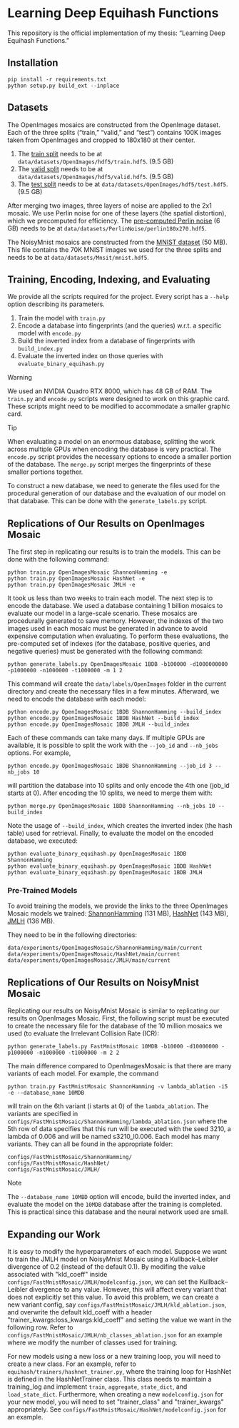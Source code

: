 # Learning Deep Equihash Functions
This repository is the official implementation of my thesis: “Learning Deep Equihash Functions.”

## Installation
```setup
pip install -r requirements.txt
python setup.py build_ext --inplace
```

## Datasets
The OpenImages mosaics are constructed from the OpenImage dataset. Each of the three splits (“train,” “valid,” and “test”) contains 100K images taken from OpenImages and cropped to 180x180 at their center. 

1) The [train split](https://drive.google.com/file/d/1_2nNEEvzuDNFxm8_eXe_dTXC72ZRd3g4/view?usp=sharing) needs to be at `data/datasets/OpenImages/hdf5/train.hdf5`. (9.5 GB)
2) The [valid split](https://drive.google.com/file/d/1_6BxIQvjGchpHuKv6nVRVCCa983Df8Qj/view?usp=sharing) needs to be at `data/datasets/OpenImages/hdf5/valid.hdf5`. (9.5 GB)
3) The [test split](https://drive.google.com/file/d/1Vw_IHYQpTPWETytw1BkbtR1dGYumCiBo/view?usp=sharing) needs to be at `data/datasets/OpenImages/hdf5/test.hdf5`. (9.5 GB)

After merging two images, three layers of noise are applied to the 2x1 mosaic. We use Perlin noise for one of these layers (the spatial distortion), which we precomputed for efficiency. The [pre-computed Perlin noise](https://drive.google.com/file/d/1Vnj9C7GiTeRQTj8Tvf4alHckOphr68ZI/view?usp=sharing) (6 GB) needs to be at `data/datasets/PerlinNoise/perlin180x270.hdf5`.

The NoisyMnist mosaics are constructed from the [MNIST dataset](https://drive.google.com/file/d/1_9hENa-Zh58osZW6sZTIIo-tjFkZ28N7/view?usp=sharing) (50 MB). This file contains the 70K MNIST images we used for the three splits and needs to be at `data/datasets/Mnsit/mnist.hdf5`.

## Training, Encoding, Indexing, and Evaluating
We provide all the scripts required for the project. Every script has a `--help` option describing its parameters.

1) Train the model with `train.py`
2) Encode a database into fingerprints (and the queries) w.r.t. a specific model with `encode.py`
3) Build the inverted index from a database of fingerprints with `build_index.py`
4) Evaluate the inverted index on those queries with `evaluate_binary_equihash.py`

> [!WARNING]
> We used an NVIDIA Quadro RTX 8000, which has 48 GB of RAM. The `train.py` and `encode.py` scripts were designed to work on this graphic card. These scripts might need to be modified to accommodate a smaller graphic card.

> [!TIP]
> When evaluating a model on an enormous database, splitting the work across multiple GPUs when encoding the database is very practical. The `encode.py` script provides the necessary options to encode a smaller portion of the database. The `merge.py` script merges the fingerprints of these smaller portions together.

To construct a new database, we need to generate the files used for the procedural generation of our database and the evaluation of our model on that database. This can be done with the `generate_labels.py` script.

## Replications of Our Results on OpenImages Mosaic
The first step in replicating our results is to train the models. This can be done with the following command:
```
python train.py OpenImagesMosaic ShannonHamming -e
python train.py OpenImagesMosaic HashNet -e
python train.py OpenImagesMosaic JMLH -e
```
It took us less than two weeks to train each model. The next step is to encode the database. We used a database containing 1 billion mosaics to evaluate our model in a large-scale scenario. These mosaics are procedurally generated to save memory. However, the indexes of the two images used in each mosaic must be generated in advance to avoid expensive computation when evaluating. To perform these evaluations, the pre-computed set of indexes (for the database, positive queries, and negative queries) must be generated with the following command:
```
python generate_labels.py OpenImagesMosaic 1BDB -b100000 -d1000000000 -p1000000 -n1000000 -t1000000 -m 1 2
```
This command will create the `data/labels/OpenImages` folder in the current directory and create the necessary files in a few minutes. Afterward, we need to encode the database with each model:
```
python encode.py OpenImagesMosaic 1BDB ShannonHamming --build_index
python encode.py OpenImagesMosaic 1BDB HashNet --build_index
python encode.py OpenImagesMosaic 1BDB JMLH --build_index
```
Each of these commands can take many days. If multiple GPUs are available, it is possible to split the work with the `--job_id` and `--nb_jobs` options. For example,
```
python encode.py OpenImagesMosaic 1BDB ShannonHamming --job_id 3 --nb_jobs 10
```
will partition the database into 10 splits and only encode the 4th one (job_id starts at 0). After encoding the 10 splits, we need to merge them with:
```
python merge.py OpenImagesMosaic 1BDB ShannonHamming --nb_jobs 10 --build_index
```
Note the usage of `--build_index`, which creates the inverted index (the hash table) used for retrieval. Finally, to evaluate the model on the encoded database, we executed:
```
python evaluate_binary_equihash.py OpenImagesMosaic 1BDB ShannonHamming
python evaluate_binary_equihash.py OpenImagesMosaic 1BDB HashNet
python evaluate_binary_equihash.py OpenImagesMosaic 1BDB JMLH
```

### Pre-Trained Models
To avoid training the models, we provide the links to the three OpenImages Mosaic models we trained: [ShannonHamming](https://drive.google.com/file/d/1_RALwPs5vqlkDinnQH_saM1wNk5o-QcT/view?usp=sharing) (131 MB), [HashNet](https://drive.google.com/file/d/1_M3W64BSJRt86A2qiGO2YJiaygRSfr0P/view?usp=sharing) (143 MB), [JMLH](https://drive.google.com/file/d/1_G9PYcrnnb23UPvBu3dSvSqdVl1yeqRV/view?usp=sharing) (136 MB).

They need to be in the following directories:
```
data/experiments/OpenImagesMosaic/ShannonHamming/main/current
data/experiments/OpenImagesMosaic/HashNet/main/current
data/experiments/OpenImagesMosaic/JMLH/main/current
```

## Replications of Our Results on NoisyMnist Mosaic
Replicating our results on NoisyMnist Mosaic is similar to replicating our results on OpenImages Mosaic. First, the following script must be executed to create the necessary file for the database of the 10 million mosaics we used (to evaluate the Irrelevant Collision Rate (ICR):
```
python generate_labels.py FastMnistMosaic 10MDB -b10000 -d10000000 -p1000000 -n1000000 -t1000000 -m 2 2
```
The main difference compared to OpenImagesMosaic is that there are many variants of each model. For example, the command
```
python train.py FastMnistMosaic ShannonHamming -v lambda_ablation -i5 -e --database_name 10MDB
```
will train on the 6th variant (i starts at 0) of the `lambda_ablation`. The variants are specified in `configs/FastMnistMosaic/ShannonHamming/lambda_ablation.json` where the 5th row of data specifies that this run will be executed with the seed 3210, a lambda of 0.006 and will be named s3210_l0.006. Each model has many variants. They can all be found in the appropriate folder:
```
configs/FastMnistMosaic/ShannonHamming/
configs/FastMnistMosaic/HashNet/
configs/FastMnistMosaic/JMLH/
```
> [!NOTE]
> The `--database_name 10MBD` option will encode, build the inverted index, and evaluate the model on the `10MDB` database after the training is completed. This is practical since this database and the neural network used are small.

## Expanding our Work
It is easy to modify the hyperparameters of each model. Suppose we want to train the JMLH model on NoisyMnist Mosaic using a Kullback–Leibler divergence of 0.2 (instead of the default 0.1). By modifing the value associated with "kld_coeff" inside `configs/FastMnistMosaic/JMLH/modelconfig.json`, we can set the Kullback–Leibler divergence to any value. However, this will affect every variant that does not explicitly set this value. To avoid this problem, we can create a new variant config, say `configs/FastMnistMosaic/JMLH/kld_ablation.json`, and overwrite the default kld_coeff with a header "trainer_kwargs:loss_kwargs:kld_coeff" and setting the value we want in the following row. Refer to `configs/FastMnistMosaic/JMLH/nb_classes_ablation.json` for an example where we modify the number of classes used for training.


For new models using a new loss or a new training loop, you will need to create a new class. For an example, refer to `equihash/trainers/hashnet_trainer.py`, where the training loop for HashNet is defined in the HashNetTrainer class. This class needs to maintain a training_log and implement `train`, `aggregate`, `state_dict`, and `load_state_dict`. Furthermore, when creating a new `modelconfig.json` for your new model, you will need to set "trainer_class" and "trainer_kwargs" appropriately. See `configs/FastMnistMosaic/HashNet/modelconfig.json` for an example.
